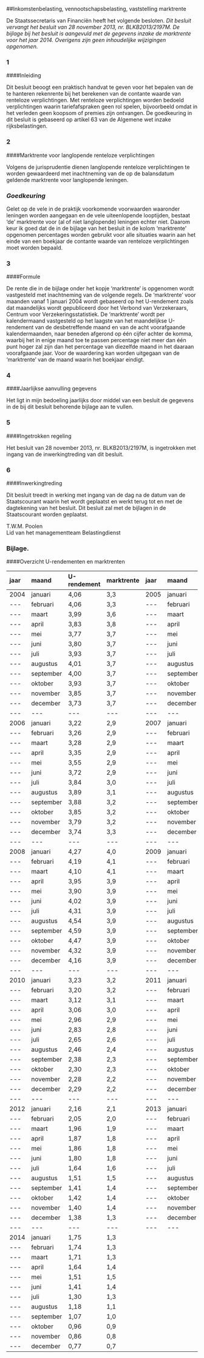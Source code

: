 <meta http-equiv='Content-Type' content='text/html; charset=utf-8' />

##Inkomstenbelasting, vennootschapsbelasting, vaststelling marktrente

De Staatssecretaris van Financiën heeft het volgende besloten.     *Dit besluit vervangt het besluit van 28 november 2013, nr. BLKB2013/2197M. De bijlage bij het besluit is aangevuld met de gegevens inzake de marktrente voor het jaar 2014. Overigens zijn geen inhoudelijke wijzigingen opgenomen.*    
### 1  

####Inleiding

Dit besluit beoogt een praktisch handvat te geven voor het bepalen van de te hanteren rekenrente bij het berekenen van de contante waarde van renteloze verplichtingen. Met renteloze verplichtingen worden bedoeld verplichtingen waarin tariefafspraken geen rol spelen, bijvoorbeeld omdat in het verleden geen koopsom of premies zijn ontvangen. De goedkeuring in dit besluit is gebaseerd op artikel 63 van de Algemene wet inzake rijksbelastingen.    
### 2  

####Marktrente voor langlopende renteloze verplichtingen

Volgens de jurisprudentie dienen langlopende renteloze verplichtingen te worden gewaardeerd met inachtneming van de op de balansdatum geldende marktrente voor langlopende leningen. 
### *Goedkeuring* 

Gelet op de vele in de praktijk voorkomende voorwaarden waaronder leningen worden aangegaan en de vele uiteenlopende looptijden, bestaat ‘de’ marktrente voor (al of niet langlopende) leningen echter niet. Daarom keur ik goed dat de in de bijlage van het besluit in de kolom ‘marktrente’ opgenomen percentages worden gebruikt voor alle situaties waarin aan het einde van een boekjaar de contante waarde van renteloze verplichtingen moet worden bepaald.    
### 3  

####Formule

De rente die in de bijlage onder het kopje ‘marktrente’ is opgenomen wordt vastgesteld met inachtneming van de volgende regels. De ‘marktrente’ voor maanden vanaf 1 januari 2004 wordt gebaseerd op het U-rendement zoals dat maandelijks wordt gepubliceerd door het Verbond van Verzekeraars, Centrum voor Verzekeringsstatistiek. De ‘marktrente’ wordt per kalendermaand vastgesteld op het laagste van het maandelijkse U-rendement van de desbetreffende maand en van de acht voorafgaande kalendermaanden, naar beneden afgerond op één cijfer achter de komma, waarbij het in enige maand toe te passen percentage niet meer dan één punt hoger zal zijn dan het percentage van diezelfde maand in het daaraan voorafgaande jaar. Voor de waardering kan worden uitgegaan van de ‘marktrente’ van de maand waarin het boekjaar eindigt.    
### 4  

####Jaarlijkse aanvulling gegevens

Het ligt in mijn bedoeling jaarlijks door middel van een besluit de gegevens in de bij dit besluit behorende bijlage aan te vullen.    
### 5  

####Ingetrokken regeling

Het besluit van 28 november 2013, nr. BLKB2013/2197M, is ingetrokken met ingang van de inwerkingtreding van dit besluit.    
### 6  

####Inwerkingtreding

Dit besluit treedt in werking met ingang van de dag na de datum van de Staatscourant waarin het wordt geplaatst en werkt terug tot en met de dagtekening van het besluit.      Dit besluit zal met de bijlagen in de Staatscourant worden geplaatst.  

T.W.M. Poolen  
Lid van het managementteam Belastingdienst   

### Bijlage.   

####Overzicht U-rendementen en marktrenten

| jaar  | maand  | U-rendement  | marktrente  | jaar  | maand  | U-rendement  | marktrente  |
|:---|:---|:---|:---|:---|:---|:---|:---|
| 2004  | januari  | 4,06  | 3,3  | 2005  | januari  | 3,59  | 3,5  |
| --- | februari  | 4,06  | 3,3  | --- | februari  | 3,47  | 3,4  |
| --- | maart  | 3,99  | 3,6  | --- | maart  | 3,37  | 3,3  |
| --- | april  | 3,83  | 3,8  | --- | april  | 3,38  | 3,3  |
| --- | mei  | 3,77  | 3,7  | --- | mei  | 3,37  | 3,3  |
| --- | juni  | 3,80  | 3,7  | --- | juni  | 3,30  | 3,3  |
| --- | juli  | 3,93  | 3,7  | --- | juli  | 3,15  | 3,1  |
| --- | augustus  | 4,01  | 3,7  | --- | augustus  | 3,02  | 3,0  |
| --- | september  | 4,00  | 3,7  | --- | september  | 2,99  | 2,9  |
| --- | oktober  | 3,93  | 3,7  | --- | oktober  | 2,98  | 2,9  |
| --- | november  | 3,85  | 3,7  | --- | november  | 3,03  | 2,9  |
| --- | december  | 3,73  | 3,7  | --- | december  | 3,12  | 2,9  |
| --- | --- | --- | --- | --- | --- | --- | --- |
| 2006  | januari  | 3,22  | 2,9  | 2007  | januari  | 3,74  | 3,5  |
| --- | februari  | 3,26  | 2,9  | --- | februari  | 3,83  | 3,7  |
| --- | maart  | 3,28  | 2,9  | --- | maart  | 3,93  | 3,7  |
| --- | april  | 3,35  | 2,9  | --- | april  | 4,00  | 3,7  |
| --- | mei  | 3,55  | 2,9  | --- | mei  | 4,05  | 3,7  |
| --- | juni  | 3,72  | 2,9  | --- | juni  | 4,12  | 3,7  |
| --- | juli  | 3,84  | 3,0  | --- | juli  | 4,32  | 3,7  |
| --- | augustus  | 3,89  | 3,1  | --- | augustus  | 4,47  | 3,7  |
| --- | september  | 3,88  | 3,2  | --- | september  | 4,51  | 3,7  |
| --- | oktober  | 3,85  | 3,2  | --- | oktober  | 4,41  | 3,8  |
| --- | november  | 3,79  | 3,2  | --- | november  | 4,34  | 3,9  |
| --- | december  | 3,74  | 3,3  | --- | december  | 4,28  | 4,0  |
| --- | --- | --- | --- | --- | --- | --- | --- |
| 2008  | januari  | 4,27  | 4,0  | 2009  | januari  | 3,93  | 3,9  |
| --- | februari  | 4,19  | 4,1  | --- | februari  | 3,62  | 3,6  |
| --- | maart  | 4,10  | 4,1  | --- | maart  | 3,49  | 3,4  |
| --- | april  | 3,95  | 3,9  | --- | april  | 3,44  | 3,4  |
| --- | mei  | 3,90  | 3,9  | --- | mei  | 3,45  | 3,4  |
| --- | juni  | 4,02  | 3,9  | --- | juni  | 3,38  | 3,3  |
| --- | juli  | 4,31  | 3,9  | --- | juli  | 3,43  | 3,3  |
| --- | augustus  | 4,54  | 3,9  | --- | augustus  | 3,44  | 3,3  |
| --- | september  | 4,59  | 3,9  | --- | september  | 3,43  | 3,3  |
| --- | oktober  | 4,47  | 3,9  | --- | oktober  | 3,33  | 3,3  |
| --- | november  | 4,32  | 3,9  | --- | november  | 3,30  | 3,3  |
| --- | december  | 4,16  | 3,9  | --- | december  | 3,28  | 3,2  |
| --- | --- | --- | --- | --- | --- | --- | --- |
| 2010  | januari  | 3,23  | 3,2  | 2011  | januari  | 2,49  | 2,2  |
| --- | februari  | 3,20  | 3,2  | --- | februari  | 2,68  | 2,2  |
| --- | maart  | 3,12  | 3,1  | --- | maart  | 2,89  | 2,2  |
| --- | april  | 3,06  | 3,0  | --- | april  | 2,99  | 2,2  |
| --- | mei  | 2,96  | 2,9  | --- | mei  | 3,15  | 2,2  |
| --- | juni  | 2,83  | 2,8  | --- | juni  | 3,15  | 2,2  |
| --- | juli  | 2,65  | 2,6  | --- | juli  | 3,11  | 2,2  |
| --- | augustus  | 2,46  | 2,4  | --- | augustus  | 2,95  | 2,2  |
| --- | september  | 2,38  | 2,3  | --- | september  | 2,73  | 2,4  |
| --- | oktober  | 2,30  | 2,3  | --- | oktober  | 2,50  | 2,5  |
| --- | november  | 2,28  | 2,2  | --- | november  | 2,28  | 2,2  |
| --- | december  | 2,29  | 2,2  | --- | december  | 2,18  | 2,1  |
| --- | --- | --- | --- | --- | --- | --- | --- |
| 2012  | januari  | 2,16  | 2,1  | 2013  | januari  | 1,30  | 1,3  |
| --- | februari  | 2,05  | 2,0  | --- | februari  | 1,25  | 1,2  |
| --- | maart  | 1,96  | 1,9  | --- | maart  | 1,35  | 1,2  |
| --- | april  | 1,87  | 1,8  | --- | april  | 1,44  | 1,2  |
| --- | mei  | 1,86  | 1,8  | --- | mei  | 1,46  | 1,2  |
| --- | juni  | 1,80  | 1,8  | --- | juni  | 1,33  | 1,2  |
| --- | juli  | 1,64  | 1,6  | --- | juli  | 1,32  | 1,2  |
| --- | augustus  | 1,51  | 1,5  | --- | augustus  | 1,41  | 1,2  |
| --- | september  | 1,41  | 1,4  | --- | september  | 1,61  | 1,2  |
| --- | oktober  | 1,42  | 1,4  | --- | oktober  | 1,78  | 1,2  |
| --- | november  | 1,40  | 1,4  | --- | november  | 1,87  | 1,3  |
| --- | december  | 1,38  | 1,3  | --- | december  | 1,84  | 1,3  |
| --- | --- | --- | --- | --- | --- | --- | --- |
| 2014  | januari  | 1,75  | 1,3  |
| --- | februari  | 1,74  | 1,3  |
| --- | maart  | 1,71  | 1,3  |
| --- | april  | 1,64  | 1,4  |
| --- | mei  | 1,51  | 1,5  |
| --- | juni  | 1,41  | 1,4  |
| --- | juli  | 1,30  | 1,3  |
| --- | augustus  | 1,18  | 1,1  |
| --- | september  | 1,07  | 1,0  |
| --- | oktober  | 0,96  | 0,9  |
| --- | november  | 0,86  | 0,8  |
| --- | december  | 0,77  | 0,7  |

